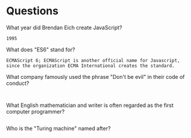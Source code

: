 # Questions

What year did Brendan Eich create JavaScript?

```
1995 

```

What does "ES6" stand for?

```
ECMAScript 6; ECMAScript is another official name for Javascript, since the organization ECMA International creates the standard.

```

What company famously used the phrase "Don't be evil" in their code of conduct?

```


```

What English mathematician and writer is often regarded as the first computer programmer?

```

```

Who is the "Turing machine" named after?

```

```
